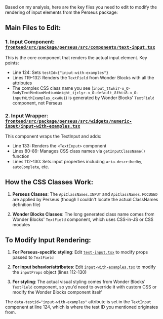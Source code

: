 Based on my analysis, here are the key files you need to edit to modify the rendering of input elements from the Perseus package:

## Main Files to Edit:

### 1. **Input Component**: [`frontend/src/package/perseus/src/components/text-input.tsx`](frontend/src/package/perseus/src/components/text-input.tsx:124)
This is the core component that renders the actual input element. Key points:
- Line 124: Sets `testId={"input-with-examples"}` 
- Lines 119-132: Renders the `TextField` from Wonder Blocks with all the attributes
- The complex CSS class name you see (`input_ttwki7-o_O-BodyTextMediumMediumWeight_ijclyr-o_O-default_8fhii8-o_O-inputWithExamples_oxw0u1`) is generated by Wonder Blocks' `TextField` component, not Perseus

### 2. **Input Wrapper**: [`frontend/src/package/perseus/src/widgets/numeric-input/input-with-examples.tsx`](frontend/src/package/perseus/src/widgets/numeric-input/input-with-examples.tsx:133)
This component wraps the TextInput and adds:
- Line 133: Renders the `<TextInput>` component
- Lines 80-89: Manages CSS class names via `getInputClassName()` function
- Lines 112-130: Sets input properties including `aria-describedby`, `autoComplete`, etc.

## How the CSS Classes Work:

1. **Perseus Classes**: The `ApiClassNames.INPUT` and `ApiClassNames.FOCUSED` are applied by Perseus (though I couldn't locate the actual ClassNames definition file)

2. **Wonder Blocks Classes**: The long generated class name comes from Wonder Blocks' `TextField` component, which uses CSS-in-JS or CSS modules

## To Modify Input Rendering:

1. **For Perseus-specific styling**: Edit [`text-input.tsx`](frontend/src/package/perseus/src/components/text-input.tsx) to modify props passed to `TextField`

2. **For input behavior/attributes**: Edit [`input-with-examples.tsx`](frontend/src/package/perseus/src/widgets/numeric-input/input-with-examples.tsx) to modify the `inputProps` object (lines 112-130)

3. **For styling**: The actual visual styling comes from Wonder Blocks' `TextField` component, so you'd need to override it with custom CSS or modify the Wonder Blocks component itself

The `data-testid="input-with-examples"` attribute is set in the `TextInput` component at line 124, which is where the test ID you mentioned originates from.